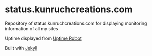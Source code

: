 status.kunruchcreations.com
===========================

Repository of status.kunruchcreations.com for displaying monitoring information of all my sites

Uptime displayed from [Uptime Robot](https://uptimerobot.com/)

Built with [Jekyll](https://jekyllrb.com/)
